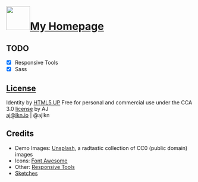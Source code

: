 # <a href="https://oukaire.github.io/"><img src="favicon.ico" alt="" width="64"/>My Homepage</a>

## TODO

- [x] Responsive Tools
- [x] Sass

## [License]

Identity by [HTML5 UP]
Free for personal and commercial use under the CCA 3.0 [license] 
by AJ  
aj@lkn.io | @ajlkn

## Credits

* Demo Images: [Unsplash], a radtastic collection of CC0 (public domain) images
* Icons: [Font Awesome]
* Other: [Responsive Tools]
* [Sketches]

[License]: LICENSE
[license]: https://html5up.net/license
[HTML5 UP]: https://html5up.net/
[Font Awesome]: https://fontawesome.com/?from=io
[Responsive Tools]: https://github.com/ajlkn/responsive-tools
[Unsplash]: https://unsplash.com/
[Sketches]: http://funny.pho.to/color_pencil_drawing/